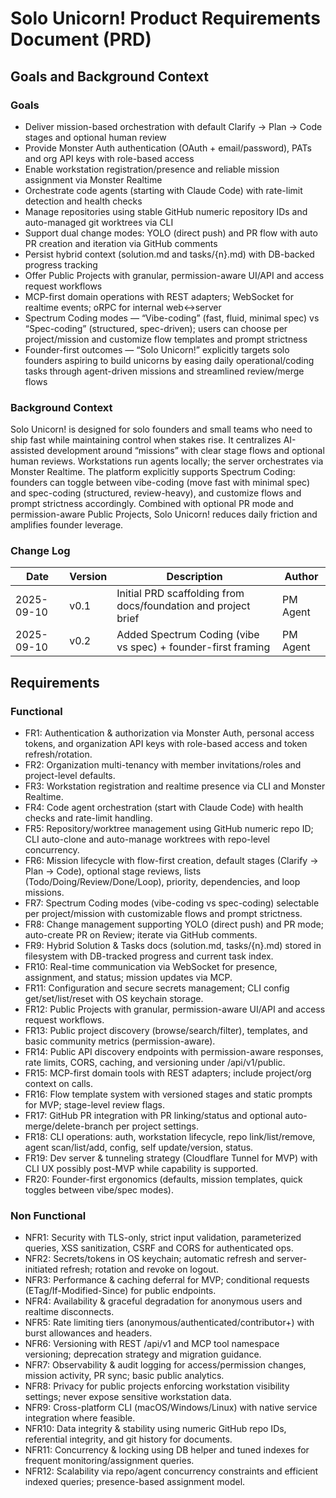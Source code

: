 # Solo Unicorn! Product Requirements Document (PRD)

## Goals and Background Context

### Goals
- Deliver mission-based orchestration with default Clarify → Plan → Code stages and optional human review
- Provide Monster Auth authentication (OAuth + email/password), PATs and org API keys with role-based access
- Enable workstation registration/presence and reliable mission assignment via Monster Realtime
- Orchestrate code agents (starting with Claude Code) with rate-limit detection and health checks
- Manage repositories using stable GitHub numeric repository IDs and auto-managed git worktrees via CLI
- Support dual change modes: YOLO (direct push) and PR flow with auto PR creation and iteration via GitHub comments
- Persist hybrid context (solution.md and tasks/{n}.md) with DB-backed progress tracking
- Offer Public Projects with granular, permission-aware UI/API and access request workflows
- MCP-first domain operations with REST adapters; WebSocket for realtime events; oRPC for internal web↔server
- Spectrum Coding modes — “Vibe-coding” (fast, fluid, minimal spec) vs “Spec-coding” (structured, spec-driven); users can choose per project/mission and customize flow templates and prompt strictness
- Founder-first outcomes — “Solo Unicorn!” explicitly targets solo founders aspiring to build unicorns by easing daily operational/coding tasks through agent-driven missions and streamlined review/merge flows

### Background Context
Solo Unicorn! is designed for solo founders and small teams who need to ship fast while maintaining control when stakes rise. It centralizes AI-assisted development around “missions” with clear stage flows and optional human reviews. Workstations run agents locally; the server orchestrates via Monster Realtime. The platform explicitly supports Spectrum Coding: founders can toggle between vibe-coding (move fast with minimal spec) and spec-coding (structured, review-heavy), and customize flows and prompt strictness accordingly. Combined with optional PR mode and permission-aware Public Projects, Solo Unicorn! reduces daily friction and amplifies founder leverage.

### Change Log
| Date       | Version | Description                                                                 | Author   |
|------------|---------|-----------------------------------------------------------------------------|----------|
| 2025-09-10 | v0.1    | Initial PRD scaffolding from docs/foundation and project brief              | PM Agent |
| 2025-09-10 | v0.2    | Added Spectrum Coding (vibe vs spec) + founder-first framing                 | PM Agent |

## Requirements

### Functional
- FR1: Authentication & authorization via Monster Auth, personal access tokens, and organization API keys with role-based access and token refresh/rotation.
- FR2: Organization multi-tenancy with member invitations/roles and project-level defaults.
- FR3: Workstation registration and realtime presence via CLI and Monster Realtime.
- FR4: Code agent orchestration (start with Claude Code) with health checks and rate-limit handling.
- FR5: Repository/worktree management using GitHub numeric repo ID; CLI auto-clone and auto-manage worktrees with repo-level concurrency.
- FR6: Mission lifecycle with flow-first creation, default stages (Clarify → Plan → Code), optional stage reviews, lists (Todo/Doing/Review/Done/Loop), priority, dependencies, and loop missions.
- FR7: Spectrum Coding modes (vibe-coding vs spec-coding) selectable per project/mission with customizable flows and prompt strictness.
- FR8: Change management supporting YOLO (direct push) and PR mode; auto-create PR on Review; iterate via GitHub comments.
- FR9: Hybrid Solution & Tasks docs (solution.md, tasks/{n}.md) stored in filesystem with DB-tracked progress and current task index.
- FR10: Real-time communication via WebSocket for presence, assignment, and status; mission updates via MCP.
- FR11: Configuration and secure secrets management; CLI config get/set/list/reset with OS keychain storage.
- FR12: Public Projects with granular, permission-aware UI/API and access request workflows.
- FR13: Public project discovery (browse/search/filter), templates, and basic community metrics (permission-aware).
- FR14: Public API discovery endpoints with permission-aware responses, rate limits, CORS, caching, and versioning under /api/v1/public.
- FR15: MCP-first domain tools with REST adapters; include project/org context on calls.
- FR16: Flow template system with versioned stages and static prompts for MVP; stage-level review flags.
- FR17: GitHub PR integration with PR linking/status and optional auto-merge/delete-branch per project settings.
- FR18: CLI operations: auth, workstation lifecycle, repo link/list/remove, agent scan/list/add, config, self update/version, status.
- FR19: Dev server & tunneling strategy (Cloudflare Tunnel for MVP) with CLI UX possibly post-MVP while capability is supported.
- FR20: Founder-first ergonomics (defaults, mission templates, quick toggles between vibe/spec modes).

### Non Functional
- NFR1: Security with TLS-only, strict input validation, parameterized queries, XSS sanitization, CSRF and CORS for authenticated ops.
- NFR2: Secrets/tokens in OS keychain; automatic refresh and server-initiated refresh; rotation and revoke on logout.
- NFR3: Performance & caching deferral for MVP; conditional requests (ETag/If-Modified-Since) for public endpoints.
- NFR4: Availability & graceful degradation for anonymous users and realtime disconnects.
- NFR5: Rate limiting tiers (anonymous/authenticated/contributor+) with burst allowances and headers.
- NFR6: Versioning with REST /api/v1 and MCP tool namespace versioning; deprecation strategy and migration guidance.
- NFR7: Observability & audit logging for access/permission changes, mission activity, PR sync; basic public analytics.
- NFR8: Privacy for public projects enforcing workstation visibility settings; never expose sensitive workstation data.
- NFR9: Cross-platform CLI (macOS/Windows/Linux) with native service integration where feasible.
- NFR10: Data integrity & stability using numeric GitHub repo IDs, referential integrity, and git history for documents.
- NFR11: Concurrency & locking using DB helper and tuned indexes for frequent monitoring/assignment queries.
- NFR12: Scalability via repo/agent concurrency constraints and efficient indexed queries; presence-based assignment model.

<!--
Next steps (interactive):
- UI Design Goals (if applicable)
- Technical Assumptions
- Epic List → Epic Details & Stories
These will be populated via elicitation in subsequent steps.
-->
